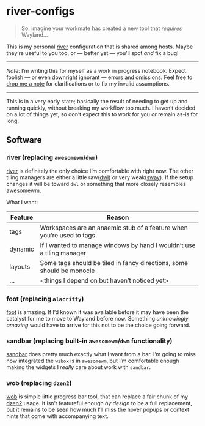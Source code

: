 # river-configs

> So, imagine your workmate has created a new tool that *requires* Wayland…

This is my personal [river] configuration that is shared among hosts.  Maybe
they’re useful to you too, or — better yet — you’ll spot *and* fix a bug!

---

*Note*: I’m writing this for myself as a work in progress notebook.  Expect
foolish — or even downright ignorant — errors and omissions.  Feel free to
[drop me a note] for clarifications or to fix my invalid assumptions.

---

This is in a very early state; basically the result of needing to get up and
running quickly, without breaking my workflow too much.  I haven’t decided on a
lot of things yet, so don’t expect this to work for you *or* remain as-is for
long.

## Software

### river (replacing `awesomewm`/`dwm`)

[river] is definitely the only choice I’m comfortable with right now.  The other
tiling managers are either a little raw([dwl]) or very weak([sway]).  If the
setup changes it will be toward `dwl` or something that more closely resembles
[awesomewm].

What I want:

|Feature|Reason                                                               |
|-------|---------------------------------------------------------------------|
|tags   |Workspaces are an anaemic stub of a feature when you’re used to tags |
|dynamic|If I wanted to manage windows by hand I wouldn’t use a tiling manager|
|layouts|Some tags should be tiled in fancy directions, some should be monocle|
|…      |\<things I depend on but haven’t noticed yet>                        |

### foot (replacing `alacritty`)

[foot] is amazing.  If I’d known it was available before it may have been the
catalyst for me to move to Wayland before now.  Something *unknowingly amazing*
would have to arrive for this not to be the choice going forward.

### sandbar (replacing built-in `awesomewm`/`dwm` functionality)

[sandbar] does pretty much exactly what I want from a bar.  I’m going to miss
how integrated the `wibox` is in `awesomewm`, but I’m comfortable enough making
the widgets I *really* care about work with `sandbar`.

### wob (replacing `dzen2`)

[wob] is simple little progress bar tool, that can replace a fair chunk of my
[dzen2] usage.  It isn’t featureful enough *by design* to be a full replacement,
but it remains to be seen how much I’ll miss the hover popups or context hints
that come with accompanying text.

[river]: https://codeberg.org/river/river
[dwl]: https://codeberg.org/dwl/dwl.git
[sway]: https://github.com/swaywm/sway/
[awesomewm]: https://awesomewm.org/
[foot]: https://codeberg.org/dnkl/foot
[sandbar]: https://github.com/kolunmi/sandbar
[wob]: https://github.com/francma/wob
[drop me a note]: mailto:jnrowe@gmail.com
[dzen2]: https://github.com/robm/dzen

